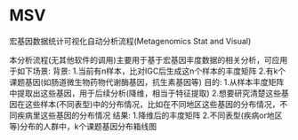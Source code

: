 # MSV
宏基因数据统计可视化自动分析流程(Metagenomics Stat and Visual)

本分析流程(无其他软件的调用)主要用于基于宏基因丰度数据的相关分析，可应用于如下场景:
背景:
    1.当前有n样本，比对IGC后生成这n个样本的丰度矩阵
    2.有k个课题基因(如肠道微生物药物代谢酶基因，抗生素基因等)
目的:
    1.从样本丰度矩阵中提取出这些基因，用于后续分析(降维，相当于特征提取)
    2.想要研究清楚这些基因在这些样本(不同表型)中的分布情况，比如在不同地区这些基因的分布情况，不同疾病里这些基因的分布情况
结果:
    1.降维后的丰度矩阵
    2.不同表型(疾病or地区等)分布的人群中，k个课题基因分布箱线图
   
